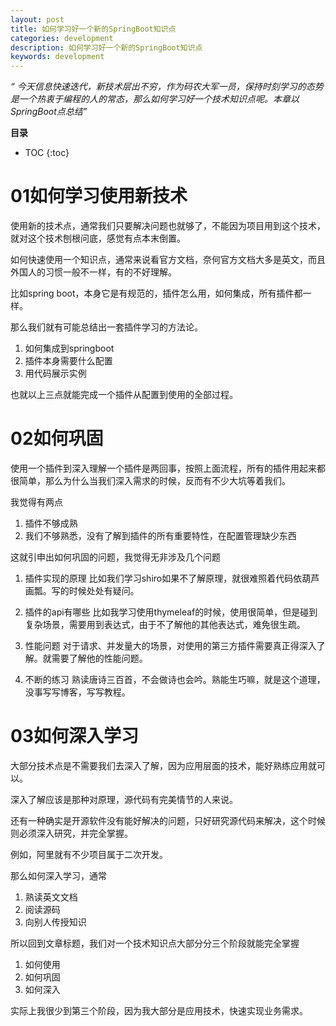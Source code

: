 ```yaml
---
layout: post
title: 如何学习好一个新的SpringBoot知识点
categories: development
description: 如何学习好一个新的SpringBoot知识点
keywords: development
---
```


*“ 今天信息快速迭代，新技术层出不穷，作为码农大军一员，保持时刻学习的态势是一个热衷于编程的人的常态，那么如何学习好一个技术知识点呢。本章以SpringBoot点总结”*

**目录**

* TOC
{:toc}


# 01如何学习使用新技术

使用新的技术点，通常我们只要解决问题也就够了，不能因为项目用到这个技术，就对这个技术刨根问底，感觉有点本末倒置。

如何快速使用一个知识点，通常来说看官方文档，奈何官方文档大多是英文，而且外国人的习惯一般不一样，有的不好理解。

比如spring boot，本身它是有规范的，插件怎么用，如何集成，所有插件都一样。

那么我们就有可能总结出一套插件学习的方法论。

1. 如何集成到springboot
2. 插件本身需要什么配置
3. 用代码展示实例

也就以上三点就能完成一个插件从配置到使用的全部过程。


# 02如何巩固

使用一个插件到深入理解一个插件是两回事，按照上面流程，所有的插件用起来都很简单，那么为什么当我们深入需求的时候，反而有不少大坑等着我们。

我觉得有两点
1. 插件不够成熟
2. 我们不够熟悉，没有了解到插件的所有重要特性，在配置管理缺少东西

这就引申出如何巩固的问题，我觉得无非涉及几个问题

1. 插件实现的原理
比如我们学习shiro如果不了解原理，就很难照着代码依葫芦画瓢。写的时候处处有疑问。

2. 插件的api有哪些
比如我学习使用thymeleaf的时候，使用很简单，但是碰到复杂场景，需要用到表达式，由于不了解他的其他表达式，难免很生疏。

3. 性能问题
对于请求、并发量大的场景，对使用的第三方插件需要真正得深入了解。就需要了解他的性能问题。

4. 不断的练习
  熟读唐诗三百首，不会做诗也会吟。熟能生巧嘛，就是这个道理，没事写写博客，写写教程。

# 03如何深入学习

大部分技术点是不需要我们去深入了解，因为应用层面的技术，能好熟练应用就可以。

深入了解应该是那种对原理，源代码有完美情节的人来说。

还有一种确实是开源软件没有能好解决的问题，只好研究源代码来解决，这个时候则必须深入研究，并完全掌握。

例如，阿里就有不少项目属于二次开发。

那么如何深入学习，通常

1. 熟读英文文档
2. 阅读源码
3. 向别人传授知识


所以回到文章标题，我们对一个技术知识点大部分分三个阶段就能完全掌握
1. 如何使用
2. 如何巩固
3. 如何深入

实际上我很少到第三个阶段，因为我大部分是应用技术，快速实现业务需求。
